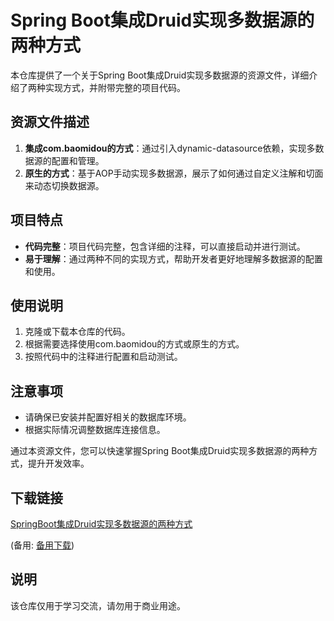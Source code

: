 # Spring Boot集成Druid实现多数据源的两种方式

本仓库提供了一个关于Spring Boot集成Druid实现多数据源的资源文件，详细介绍了两种实现方式，并附带完整的项目代码。

## 资源文件描述

1. **集成com.baomidou的方式**：通过引入dynamic-datasource依赖，实现多数据源的配置和管理。
2. **原生的方式**：基于AOP手动实现多数据源，展示了如何通过自定义注解和切面来动态切换数据源。

## 项目特点

- **代码完整**：项目代码完整，包含详细的注释，可以直接启动并进行测试。
- **易于理解**：通过两种不同的实现方式，帮助开发者更好地理解多数据源的配置和使用。

## 使用说明

1. 克隆或下载本仓库的代码。
2. 根据需要选择使用com.baomidou的方式或原生的方式。
3. 按照代码中的注释进行配置和启动测试。

## 注意事项

- 请确保已安装并配置好相关的数据库环境。
- 根据实际情况调整数据库连接信息。

通过本资源文件，您可以快速掌握Spring Boot集成Druid实现多数据源的两种方式，提升开发效率。

## 下载链接
[SpringBoot集成Druid实现多数据源的两种方式](https://pan.quark.cn/s/982adea7f38c) 

(备用: [备用下载](https://pan.baidu.com/s/1Fzwk-rgAdFg8DlqyfmLHhg?pwd=1234))

## 说明

该仓库仅用于学习交流，请勿用于商业用途。
